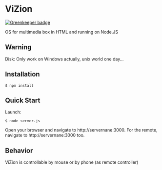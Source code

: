 ViZion
======

[![Greenkeeper badge](https://badges.greenkeeper.io/ngryman/ViZion.svg)](https://greenkeeper.io/)

OS for multimedia box in HTML and running on Node.JS

## Warning

Disk: Only work on Windows actually, unix world one day...

## Installation

    $ npm install
	
## Quick Start

Launch:

    $ node server.js
	
Open your browser and navigate to http://servernane:3000. For the remote, navigate to http://servernane:3000 too.

## Behavior

ViZion is controllable by mouse or by phone (as remote controller)
